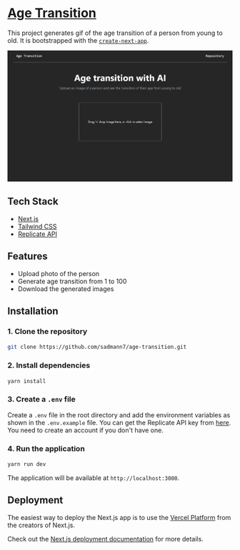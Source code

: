 # [Age Transition](https://age-tf.vercel.app/)

This project generates gif of the age transition of a person from young to old. It is bootstrapped with the [`create-next-app`](https://github.com/vercel/next.js/tree/canary/packages/create-next-app).

[![Age Transition](./public/screenshot.png)](https://age-tf.vercel.app/)

## Tech Stack

- [Next.js](https://nextjs.org)
- [Tailwind CSS](https://tailwindcss.com)
- [Replicate API](https://replicate.com/account)

## Features

- Upload photo of the person
- Generate age transition from 1 to 100
- Download the generated images

## Installation

### 1. Clone the repository

```bash
git clone https://github.com/sadmann7/age-transition.git
```

### 2. Install dependencies

```bash
yarn install
```

### 3. Create a `.env` file

Create a `.env` file in the root directory and add the environment variables as shown in the `.env.example` file. You can get the Replicate API key from [here](https://replicate.com/account). You need to create an account if you don't have one.

### 4. Run the application

```bash
yarn run dev
```

The application will be available at `http://localhost:3000`.

## Deployment

The easiest way to deploy the Next.js app is to use the [Vercel Platform](https://vercel.com/new?utm_medium=default-template&filter=next.js&utm_source=create-next-app&utm_campaign=create-next-app-readme) from the creators of Next.js.

Check out the [Next.js deployment documentation](https://nextjs.org/docs/deployment) for more details.
